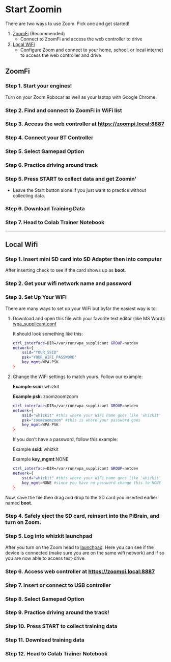 # Start Zoomin

There are two ways to use Zoom. Pick one and get started!

1. [ZoomFi](#ZoomFi) (Recommended)
   - Connect to ZoomFi and access the web controller to drive
2. [Local WiFi](#Local-Wifi)
   - Configure Zoom and connect to your home, school, or local internet to access the web controller and drive

## ZoomFi

### Step 1. Start your engines!

Turn on your Zoom Robocar as well as your laptop with Google Chrome. 

### Step 2. Find and connect to ZoomFi in WiFi list

### Step 3. Access the web controller at https://zoompi.local:8887

### Step 4. Connect your BT Controller

### Step 5. Select Gamepad Option

### Step 6. Practice driving around track

### Step 5. Press START to collect data and get Zoomin'

- Leave the Start button alone if you just want to practice without collecting data.

### Step 6. Download Training Data 

### Step 7. Head to Colab Trainer Notebook 

------

## Local Wifi 

### Step 1. Insert mini SD card into SD Adapter then into computer

After inserting check to see if the card shows up as **boot**. 

### Step 2. Get your wifi network name and password

### Step 3. Set Up Your WiFi

There are many ways to set up your WiFi but byfar the easiest way is to:

1. Download and open this file with your favorite text editor (like MS Word): [wpa_supplicant.conf](/assets/wpa_supplicant.conf)

   It should look something like this:

   ```bash
   ctrl_interface=DIR=/var/run/wpa_supplicant GROUP=netdev
   network={
       ssid="YOUR_SSID"
       psk="YOUR_WIFI_PASSWORD"
       key_mgmt=WPA-PSK
   }
   ```

2. Change the WiFi settings to match yours. Follow our example:

   **Example ssid:** whizkit

   **Example psk:** zoomzoomzoom

   ```bash
   ctrl_interface=DIR=/var/run/wpa_supplicant GROUP=netdev
   network={
       ssid="whizkit" #this where your WiFi name goes like 'whizkit'
       psk="zoomzoomzoom" #this is where your password goes
       key_mgmt=WPA-PSK
   }
   ```

   If you don't have a password, follow this example:

   Example **ssid**: whizkit

   Example **key_mgmt**:NONE

   ```bash
   ctrl_interface=DIR=/var/run/wpa_supplicant GROUP=netdev
   network={
       ssid="whizkit" #this where your WiFi name goes like 'whizkit'
       key_mgmt=NONE #since you have no password change this to NONE
   }
   ```

Now, save the file then drag and drop to the SD card you inserted earlier named **boot**.

### Step 4. Safely eject the SD card, reinsert into the PiBrain, and turn on Zoom. 

### Step 5. Log into whizkit launchpad 

After you turn on the Zoom head to [launchpad](launchpad.whiz.fun). Here you can see if the device is connected (make sure you are on the same wifi network) and if so you are now able to access test-drive. 

### Step 6. Access web controller at https://zoompi.local:8887

### Step 7. Insert or connect to USB controller

### Step 8. Select Gamepad Option

### Step 9. Practice driving around the track!

### Step 10. Press START to collect training data

### Step 11. Download training data 

### Step 12. Head to Colab Trainer Notebook

